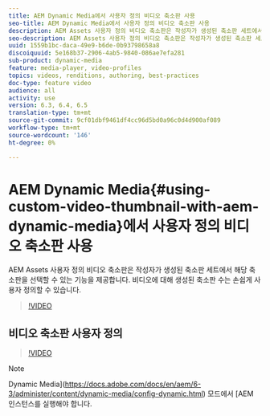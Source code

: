 ```yaml
---
title: AEM Dynamic Media에서 사용자 정의 비디오 축소판 사용
seo-title: AEM Dynamic Media에서 사용자 정의 비디오 축소판 사용
description: AEM Assets 사용자 정의 비디오 축소판은 작성자가 생성된 축소판 세트에서 해당 축소판을 선택할 수 있는 기능을 제공합니다. 비디오에 대해 생성된 축소판 수는 손쉽게 사용자 정의할 수 있습니다.
seo-description: AEM Assets 사용자 정의 비디오 축소판은 작성자가 생성된 축소판 세트에서 해당 축소판을 선택할 수 있는 기능을 제공합니다. 비디오에 대해 생성된 축소판 수는 손쉽게 사용자 정의할 수 있습니다.
uuid: 1559b1bc-daca-49e9-b6de-0b93798658a8
discoiquuid: 5e168b37-2906-4ab5-9840-086ae7efa281
sub-product: dynamic-media
feature: media-player, video-profiles
topics: videos, renditions, authoring, best-practices
doc-type: feature video
audience: all
activity: use
version: 6.3, 6.4, 6.5
translation-type: tm+mt
source-git-commit: 9cf01dbf9461df4cc96d5bd0a96c0d4d900af089
workflow-type: tm+mt
source-wordcount: '146'
ht-degree: 0%

---
```



# AEM Dynamic Media{#using-custom-video-thumbnail-with-aem-dynamic-media}에서 사용자 정의 비디오 축소판 사용

AEM Assets 사용자 정의 비디오 축소판은 작성자가 생성된 축소판 세트에서 해당 축소판을 선택할 수 있는 기능을 제공합니다. 비디오에 대해 생성된 축소판 수는 손쉽게 사용자 정의할 수 있습니다.

>[!VIDEO](https://video.tv.adobe.com/v/16467/?quality=9&learn=on)

## 비디오 축소판 사용자 정의

>[!VIDEO](https://video.tv.adobe.com/v/18867/)

>[!NOTE]
>
>Dynamic Media](https://docs.adobe.com/docs/en/aem/6-3/administer/content/dynamic-media/config-dynamic.html) 모드에서 [AEM 인스턴스를 실행해야 합니다.